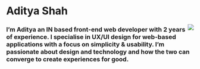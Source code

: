# Aditya Shah

<img src="https://media.discordapp.net/attachments/1081988909518573710/1082217146815369227/c9cc6646b0782a5c07e5d7f232fa1c81.jpg" align="right" />

### I’m Aditya an IN based front-end web developer with 2 years of experience. I specialise in UX/UI design for web-based applications with a focus on simplicity & usability. I’m passionate about design and technology and how the two can converge to create experiences for good.

<!--
**ewwadii/ewwadii** is a ✨ _special_ ✨ repository because its `README.md` (this file) appears on your GitHub profile.

Here are some ideas to get you started:

- 🔭 I’m currently working on ...
- 🌱 I’m currently learning ...
- 👯 I’m looking to collaborate on ...
- 🤔 I’m looking for help with ...
- 💬 Ask me about ...
- 📫 How to reach me: ...
- 😄 Pronouns: ...
- ⚡ Fun fact: ...
-->
